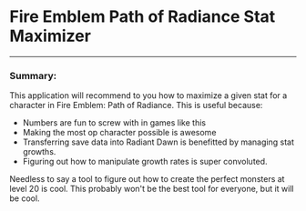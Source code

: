 # Fire Emblem Path of Radiance Stat Maximizer #
-----------------------------------------------
### Summary: ###
This application will recommend to you how to maximize a given stat for a
character in Fire Emblem: Path of Radiance. This is useful because:

- Numbers are fun to screw with in games like this
- Making the most op character possible is awesome
- Transferring save data into Radiant Dawn is benefitted by managing stat growths.
- Figuring out how to manipulate growth rates is super convoluted.

Needless to say a tool to figure out how to create the perfect monsters at level 20
is cool. This probably won't be the best tool for everyone, but it will be cool.
